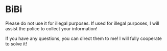 # BiBi
Please do not use it for illegal purposes. If used for illegal purposes, I will assist the police to collect your information!

If you have any questions, you can direct them to me! I will fully cooperate to solve it!
